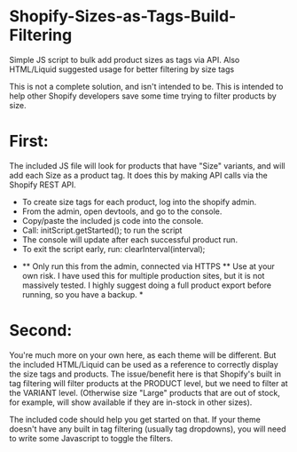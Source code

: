 # Shopify-Sizes-as-Tags-Build-Filtering
Simple JS script to bulk add product sizes as tags via API. Also HTML/Liquid suggested usage for better filtering by size tags

This is not a complete solution, and isn't intended to be.
This is intended to help other Shopify developers save some time trying to filter products by size.

# First: 
The included JS file will look for products that have "Size" variants, and will add each Size as a product tag. It does this by making API calls via the Shopify REST API. 
- To create size tags for each product, log into the shopify admin.
- From the admin, open devtools, and go to the console.
- Copy/paste the included js code into the console.
- Call: initScript.getStarted(); to run the script
- The console will update after each successful product run.
- To exit the script early, run: clearInterval(interval);

* ** Only run this from the admin, connected via HTTPS
** Use at your own risk. I have used this for multiple production sites, but it is not massively tested. I highly suggest doing a full product export before running, so you have a backup. *


# Second:
You're much more on your own here, as each theme will be different. But the included HTML/Liquid can be used as a reference to correctly display the size tags and products. The issue/benefit here is that Shopify's built in tag filtering will filter products at the PRODUCT level, but we need to filter at the VARIANT level. (Otherwise size "Large" products that are out of stock, for example, will show available if they are in-stock in other sizes).  

The included code should help you get started on that. If your theme doesn't have any built in tag filtering (usually tag dropdowns), you will need to write some Javascript to toggle the filters.
